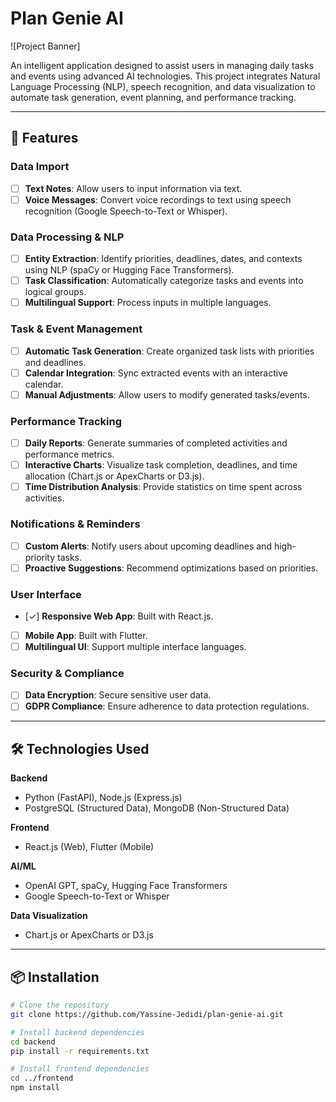 # Plan Genie AI

![Project Banner]

An intelligent application designed to assist users in managing daily tasks and events using advanced AI technologies. This project integrates Natural Language Processing (NLP), speech recognition, and data visualization to automate task generation, event planning, and performance tracking.

---

## 🚀 Features

### **Data Import**

- [ ] **Text Notes**: Allow users to input information via text.
- [ ] **Voice Messages**: Convert voice recordings to text using speech recognition (Google Speech-to-Text or Whisper).

### **Data Processing & NLP**

- [ ] **Entity Extraction**: Identify priorities, deadlines, dates, and contexts using NLP (spaCy or Hugging Face Transformers).
- [ ] **Task Classification**: Automatically categorize tasks and events into logical groups.
- [ ] **Multilingual Support**: Process inputs in multiple languages.

### **Task & Event Management**

- [ ] **Automatic Task Generation**: Create organized task lists with priorities and deadlines.
- [ ] **Calendar Integration**: Sync extracted events with an interactive calendar.
- [ ] **Manual Adjustments**: Allow users to modify generated tasks/events.

### **Performance Tracking**

- [ ] **Daily Reports**: Generate summaries of completed activities and performance metrics.
- [ ] **Interactive Charts**: Visualize task completion, deadlines, and time allocation (Chart.js or ApexCharts or D3.js).
- [ ] **Time Distribution Analysis**: Provide statistics on time spent across activities.

### **Notifications & Reminders**

- [ ] **Custom Alerts**: Notify users about upcoming deadlines and high-priority tasks.
- [ ] **Proactive Suggestions**: Recommend optimizations based on priorities.

### **User Interface**

- [✓] **Responsive Web App**: Built with React.js.
- [ ] **Mobile App**: Built with Flutter.
- [ ] **Multilingual UI**: Support multiple interface languages.

### **Security & Compliance**

- [ ] **Data Encryption**: Secure sensitive user data.
- [ ] **GDPR Compliance**: Ensure adherence to data protection regulations.

---

## 🛠️ Technologies Used

**Backend**

- Python (FastAPI), Node.js (Express.js)
- PostgreSQL (Structured Data), MongoDB (Non-Structured Data)

**Frontend**

- React.js (Web), Flutter (Mobile)

**AI/ML**

- OpenAI GPT, spaCy, Hugging Face Transformers
- Google Speech-to-Text or Whisper

**Data Visualization**

- Chart.js or ApexCharts or D3.js

---

## 📦 Installation

```bash
# Clone the repository
git clone https://github.com/Yassine-Jedidi/plan-genie-ai.git

# Install backend dependencies
cd backend
pip install -r requirements.txt

# Install frontend dependencies
cd ../frontend
npm install
```
